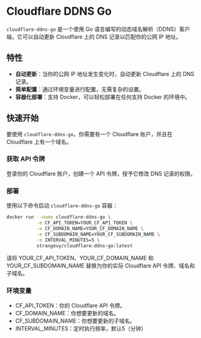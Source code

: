 # Cloudflare DDNS Go

`cloudflare-ddns-go` 是一个使用 Go 语言编写的动态域名解析（DDNS）客户端，它可以自动更新 Cloudflare 上的 DNS 记录以匹配你的公网 IP 地址。

## 特性

- **自动更新**：当你的公网 IP 地址发生变化时，自动更新 Cloudflare 上的 DNS 记录。
- **简单配置**：通过环境变量进行配置，无需复杂的设置。
- **容器化部署**：支持 Docker，可以轻松部署在任何支持 Docker 的环境中。

## 快速开始

要使用 `cloudflare-ddns-go`，你需要有一个 Cloudflare 账户，并且在 Cloudflare 上有一个域名。

### 获取 API 令牌

登录你的 Cloudflare 账户，创建一个 API 令牌，授予它修改 DNS 记录的权限。

### 部署

使用以下命令启动 `cloudflare-ddns-go` 容器：

```bash
docker run --name cloudflare-ddns-go \
           -e CF_API_TOKEN=YOUR_CF_API_TOKEN \
           -e CF_DOMAIN_NAME=YOUR_CF_DOMAIN_NAME \
           -e CF_SUBDOMAIN_NAME=YOUR_CF_SUBDOMAIN_NAME \
           -e INTERVAL_MINUTES=5 \
           strangevy/cloudflare-ddns-go:latest
```
请将 YOUR_CF_API_TOKEN、YOUR_CF_DOMAIN_NAME 和 YOUR_CF_SUBDOMAIN_NAME 替换为你的实际 Cloudflare API 令牌、域名和子域名。

### 环境变量

- CF_API_TOKEN：你的 Cloudflare API 令牌。
- CF_DOMAIN_NAME：你想要更新的域名。
- CF_SUBDOMAIN_NAME：你想要更新的子域名。
- INTERVAL_MINUTES：定时执行频率，默认5（分钟）